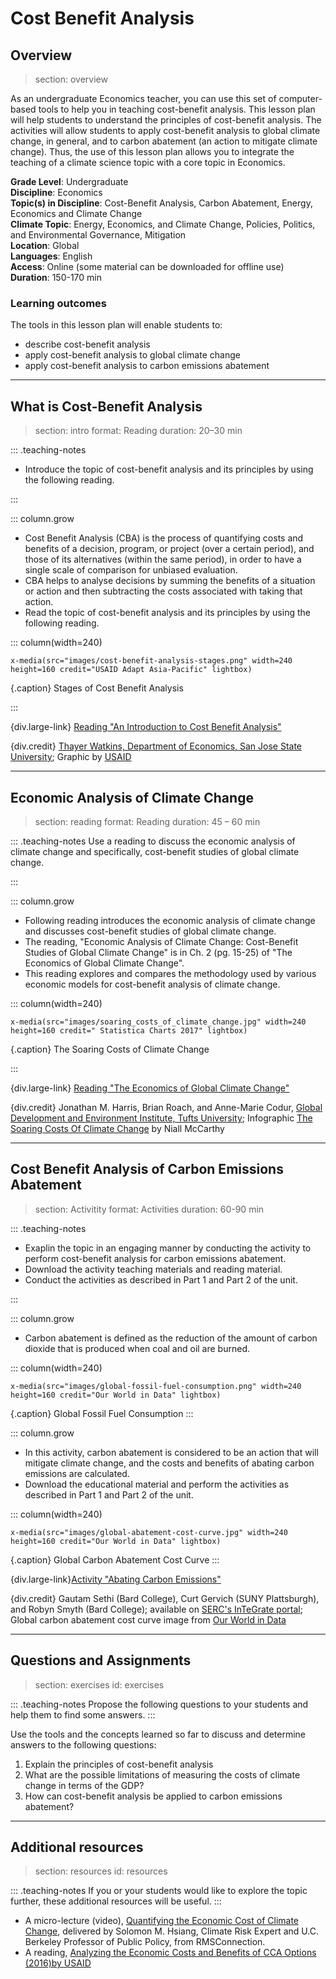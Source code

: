 # Cost Benefit Analysis

## Overview
> section: overview

As an undergraduate Economics teacher, you can use this set of computer-based tools to help you in teaching cost-benefit analysis.
This lesson plan will help students to understand the principles of cost-benefit analysis. The activities will allow students to apply cost-benefit analysis to global climate change, in general, and to carbon abatement (an action to mitigate climate change).
Thus, the use of this lesson plan allows you to integrate the teaching of a climate science topic with a core topic in Economics.

__Grade Level__: Undergraduate  
__Discipline__:	 Economics  
__Topic(s) in Discipline__:	Cost-Benefit Analysis, Carbon Abatement, Energy, Economics and Climate Change  
__Climate Topic__: Energy, Economics, and Climate Change, Policies, Politics, and Environmental Governance, Mitigation  
__Location__: Global  
__Languages__: English  
__Access__: Online (some material can be downloaded for offline use)  
__Duration__: 150-170 min  

### Learning outcomes

The tools in this lesson plan will enable students to:

* describe cost-benefit analysis
* apply cost-benefit analysis to global climate change
* apply cost-benefit analysis to carbon emissions abatement

---

## What is Cost-Benefit Analysis
> section: intro
> format: Reading
> duration: 20–30 min

::: .teaching-notes
* Introduce the topic of cost-benefit analysis and its principles by using the following reading.

:::

::: column.grow

* Cost Benefit Analysis (CBA) is the process of quantifying costs and benefits of a decision, program, or project (over a certain period), and those of its alternatives (within the same period), in order to have a single scale of comparison for unbiased evaluation.
* CBA helps to analyse decisions by summing the benefits of a situation or action and then subtracting the costs associated with taking that action.
* Read the topic of cost-benefit analysis and its principles by using the following reading.

::: column(width=240)

    x-media(src="images/cost-benefit-analysis-stages.png" width=240 height=160 credit="USAID Adapt Asia-Pacific" lightbox)

{.caption} Stages of Cost Benefit Analysis

:::

{div.large-link} [Reading "An Introduction to Cost Benefit Analysis"](http://www.sjsu.edu/faculty/watkins/cba.htm)

{div.credit}
 [Thayer Watkins, Department of Economics, San Jose State University](http://www.sjsu.edu/people/thayer.watkins/);
 Graphic by [USAID](https://www.weadapt.org/sites/weadapt.org/files/2017/august/usaidadapt_afks4_pacificcba_jan2016.pdf)

---

## Economic Analysis of Climate Change
> section: reading
> format: Reading
> duration: 45 – 60 min

::: .teaching-notes
Use a reading to discuss the economic analysis of climate change and specifically, cost-benefit studies of global climate change.

:::

::: column.grow

* Following reading introduces the economic analysis of climate change and discusses cost-benefit studies of global climate change.
* The reading, "Economic Analysis of Climate Change: Cost-Benefit Studies of Global Climate Change" is in Ch. 2 (pg. 15-25) of "The Economics of Global Climate Change".
* This reading explores and compares the methodology used by various economic models for cost-benefit analysis of climate change.

::: column(width=240)

    x-media(src="images/soaring_costs_of_climate_change.jpg" width=240 height=160 credit=" Statistica Charts 2017" lightbox)

{.caption} The Soaring Costs of Climate Change

:::

{div.large-link} [Reading "The Economics of Global Climate Change"](http://www.bu.edu/eci/files/2019/06/The_Economics_of_Global_Climate_Change.pdf)

{div.credit} 
 Jonathan M. Harris, Brian Roach, and Anne-Marie Codur, [Global Development and Environment Institute, Tufts University](https://sites.tufts.edu/gdae/educational-modules/);
 Infographic [The Soaring Costs Of Climate Change](https://www.statista.com/chart/11673/the-soaring-costs-of-climate-change/) by Niall McCarthy

---

## Cost Benefit Analysis of Carbon Emissions Abatement
> section: Activitity
> format: Activities
> duration: 60-90 min

::: .teaching-notes
* Exaplin the topic in an engaging manner by conducting the activity to perform cost-benefit analysis for carbon emissions abatement.
* Download the activity teaching materials and reading material.
* Conduct the activities as described in Part 1 and Part 2 of the unit.

:::

::: column.grow

* Carbon abatement is defined as the reduction of the amount of carbon dioxide that is produced when coal and oil are burned.

::: column(width=240)

    x-media(src="images/global-fossil-fuel-consumption.png" width=240 height=160 credit="Our World in Data" lightbox)

{.caption} Global Fossil Fuel Consumption
:::

::: column.grow

* In this activity, carbon abatement is considered to be an action that will mitigate climate change, and the costs and benefits of abating carbon emissions are calculated.
* Download the educational material and perform the activities as described in Part 1 and Part 2 of the unit. 

::: column(width=240)

    x-media(src="images/global-abatement-cost-curve.jpg" width=240 height=160 credit="Our World in Data" lightbox)

{.caption} Global Carbon Abatement Cost Curve
:::



{div.large-link}[Activity "Abating Carbon Emissions"](https://serc.carleton.edu/integrate/teaching_materials/carbon_emissions/unit5.html)

{div.credit} 
Gautam Sethi (Bard College), Curt Gervich (SUNY Plattsburgh), and Robyn Smyth (Bard College); available on [SERC's InTeGrate portal](https://serc.carleton.edu/integrate/); Global carbon abatement cost curve image from [Our World in Data](https://ourworldindata.org/how-much-will-it-cost-to-mitigate-climate-change)

---

## Questions and Assignments
> section: exercises
> id: exercises

::: .teaching-notes
Propose the following questions to your students and help them to find some answers.
:::

Use the tools and the concepts learned so far to discuss and determine answers to the following questions:

1. Explain the principles of cost-benefit analysis
2. What are the possible limitations of measuring the costs of climate change in terms of the GDP?
3. How can cost-benefit analysis be applied to carbon emissions abatement?

---

## Additional resources
> section: resources
> id: resources

::: .teaching-notes
If you or your students would like to explore the topic further, these additional resources will be useful.
:::

* A micro-lecture (video), [Quantifying the Economic Cost of Climate Change](https://www.youtube.com/watch?v=yNYZJD_llno), delivered by Solomon M. Hsiang, Climate Risk Expert and U.C. Berkeley Professor of Public Policy, from RMSConnection.
* A reading, [Analyzing the Economic Costs and Benefits of CCA Options (2016)by USAID](https://www.weadapt.org/sites/weadapt.org/files/2017/august/usaidadapt_afks4_pacificcba_jan2016.pdf)